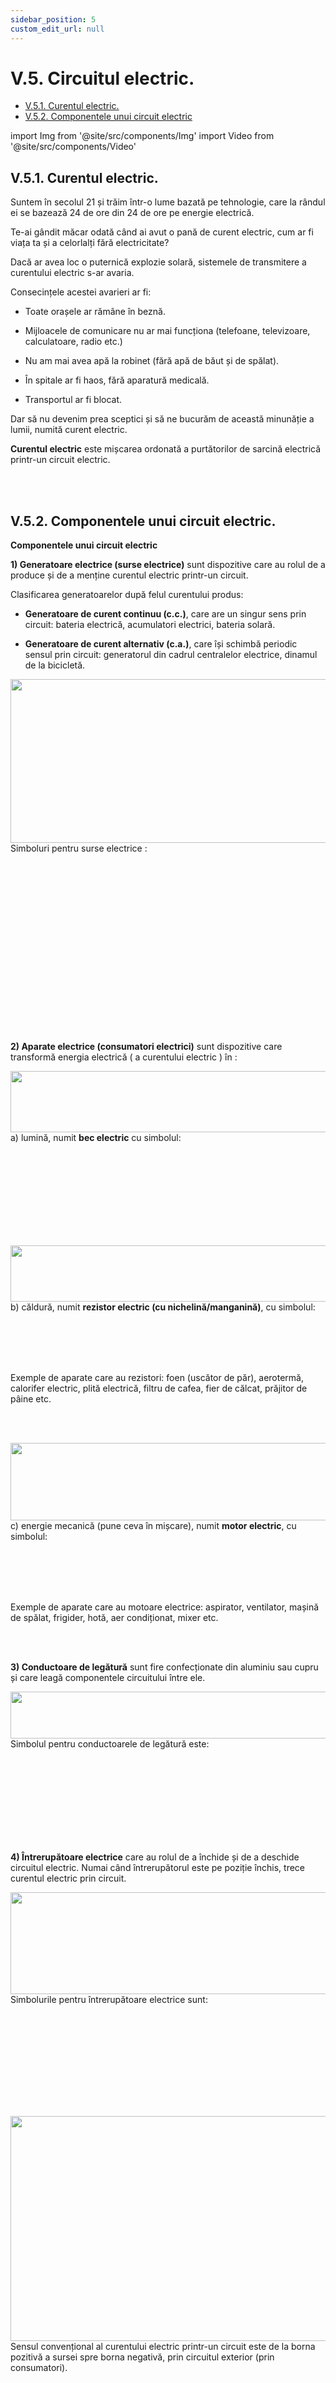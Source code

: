 ```yaml
---
sidebar_position: 5
custom_edit_url: null
---
```


# V.5. Circuitul electric.


<ul class="table-of-contents table-of-contents__left-border"><li><a href="#v51-curentul-electric" class="table-of-contents__link toc-highlight table-of-contents__link--active">V.5.1. Curentul electric.</a></li><li><a href="#v52-componentele-unui-circuit-electric" class="table-of-contents__link toc-highlight">V.5.2. Componentele unui circuit electric</a></li></ul>

import Img from '@site/src/components/Img'
import Video from '@site/src/components/Video'




## V.5.1. Curentul electric.


Suntem în secolul 21 și trăim într-o lume bazată pe tehnologie, care la rândul ei se bazează 24 de ore din 24 de ore pe energie electrică.

Te-ai gândit măcar odată când ai avut o pană de curent electric, cum ar fi viața ta și a celorlalți fără electricitate?

Dacă ar avea loc o puternică explozie solară, sistemele de transmitere a curentului electric s-ar avaria.

Consecințele acestei avarieri ar fi:

- Toate orașele ar rămâne în beznă.

- Mijloacele de comunicare nu ar mai funcționa (telefoane, televizoare, calculatoare, radio etc.)

- Nu am mai avea apă la robinet (fără apă de băut și de spălat).

- În spitale ar fi haos, fără aparatură medicală.

- Transportul ar fi blocat.


Dar să nu devenim prea sceptici și să ne bucurăm de această minunăție a lumii, numită curent electric.



<div class="alert alert--primary" role="alert">

**Curentul electric** este mișcarea ordonată a purtătorilor de sarcină electrică printr-un circuit electric.


</div>




<br></br>




## V.5.2. Componentele unui circuit electric.






<div class="alert alert--info" role="alert">

**Componentele unui circuit electric**



**1) Generatoare electrice (surse electrice)** sunt dispozitive care au rolul de a produce și de a menține curentul electric printr-un circuit.

Clasificarea generatoarelor după felul curentului produs:

- **Generatoare de curent continuu (c.c.)**, care are un singur sens prin circuit: bateria electrică, acumulatori electrici, bateria solară.

- **Generatoare de curent alternativ (c.a.)**, care își schimbă periodic sensul prin circuit: generatorul din cadrul centralelor electrice, dinamul de la bicicletă.

<Img className="img-responsive3" src="fizica/clasa6/capitolul5/5_5_Poza1_SimboluriPentruSurseElecrice_vers2.jpg" width="1000" height="262" /> Simboluri pentru surse electrice : 

<br></br>
<br></br>
<br></br>
<br></br>
<br></br>
<br></br>
<br></br>
<br></br>


**2) Aparate electrice (consumatori electrici)** sunt dispozitive care transformă energia electrică ( a curentului electric ) în :



<Img className="img-responsive3" src="fizica/clasa6/capitolul5/5_5_Poza2_SimbolBec_vers2.jpg" width="1000" height="98" /> a) lumină, numit <strong>bec electric</strong> cu simbolul:


<br></br>
<br></br>
<br></br>
<br></br>




<Img className="img-responsive3" src="fizica/clasa6/capitolul5/5_5_Poza3_SimbolRezistor_vers2.jpg" width="1000" height="90" /> b) căldură, numit <strong>rezistor electric (cu nichelină/manganină)</strong>, cu simbolul:

<br></br>
<br></br>

Exemple de aparate care au rezistori: foen (uscător de păr), aerotermă, calorifer electric, plită electrică, filtru de cafea, fier de călcat, prăjitor de pâine etc.

<br></br>

<Img className="img-responsive3" src="fizica/clasa6/capitolul5/5_5_Poza4_SimbolMotor_vers2.jpg" width="1000" height="124" /> c) energie mecanică (pune ceva în mișcare), numit <strong>motor electric</strong>, cu simbolul:

<br></br>
<br></br>


Exemple de aparate care au motoare electrice: aspirator, ventilator, mașină de spălat, frigider, hotă, aer condiționat, mixer etc.

<br></br>


**3) Conductoare de legătură** sunt fire confecționate din aluminiu sau cupru și care leagă componentele circuitului între ele.


<Img className="img-responsive3" src="fizica/clasa6/capitolul5/5_5_Poza5_SimbolFire_vers2.jpg" width="1000" height="75" /> Simbolul pentru conductoarele de legătură este:

<br></br>
<br></br>
<br></br>
<br></br>






**4) Întrerupătoare electrice** care au rolul de a închide și de a deschide circuitul electric. Numai când întrerupătorul este pe poziție închis, trece curentul electric prin circuit.



<Img className="img-responsive3" src="fizica/clasa6/capitolul5/5_5_Poza6_SimbolIntrerupatoare_vers2.jpg" width="1000" height="163" /> Simbolurile pentru întrerupătoare electrice sunt:

<br></br>
<br></br>
<br></br>



</div>


<br></br>






<div class="alert alert--primary" role="alert">


<Img className="img-responsive3" src="fizica/clasa6/capitolul5/V-5-2-componentele-unui-circuit-electric-poza7-sensul-conventional-al-curentului-electric.png" width="1000" height="360" /> Sensul convențional al curentului electric printr-un circuit este de la borna pozitivă a sursei spre borna negativă, prin circuitul exterior (prin consumatori).


<br></br>
<br></br>
<br></br>
<br></br>
<br></br>
<br></br>



</div>




<br></br>



<div class="alert alert--secondary" role="alert">

&#128294 **Observație**


Curentul electric poate fi _continuu_ (având un singur sens) şi _alternativ_ (schimbându-şi periodic sensul).


</div>



<br></br>



<div class="alert alert--success" role="alert">

&#128064 **Experimentul 11: Circuitul electric**




<Video src="https://www.youtube.com/embed/ysyiI9ImJ74" />



**Materiale necesare:**   
Baterie electrică, bec, motoraș, rezistor (poți folosi o sârmă de fier de la buretele metalic de vase), fire de legătură, întrerupător.


<br></br>

**Descrierea experimentului:**
- Leagă în serie (unul după altul) bateria electrică, becul, motorașul, rezistorul, firele de legătură și întrerupătorul.
- Închide întrerupătorul.
- Ce observi ?
  > La închiderea întrerupătorului curentul electric trece prin circuit.   
  > Becul luminează, motorașul învârte elicea și rezistorul dă căldură.


<br></br>

**Concluzia experimentului:**   
Un circuit electric este format din sursă electrică (bateria electrică), fire de legătură, consumatori electrici (becul, motorașul, rezistorul) și întrerupător.





</div>




<br></br>



<div class="alert alert--info" role="alert">



**Clasificarea generatoarelor după tipul energiei pe care o transformă în energie electrică:**

- <Img className="img-responsive3" src="fizica/clasa6/capitolul5/5_5_Poza8_Baterii_vers2.jpg" width="1000" height="513" /> <strong>Bateriile electrice și acumulatorii</strong> transformă energia chimică în energie electrică:

<br></br>
<br></br>
<br></br>
<br></br>
<br></br>
<br></br>
<br></br>
<br></br>




- <Img className="img-responsive3" src="fizica/clasa6/capitolul5/5_5_Poza9_Acumulatori_vers2.jpg" width="1000" height="370" /> Telefoanele mobile, camerele video, aparatele foto digitale, laptop-urile etc. funcţionează cu <strong>acumulatoare</strong>.

<br></br>
<br></br>
<br></br>
<br></br>
<br></br>




- <Img className="img-responsive3" src="fizica/clasa6/capitolul5/5_5_Poza10_DinamSiAlternator_vers2.jpg" width="1000" height="443" /> <strong>Dinamurile și alternatoarele electrice</strong> transformă energia mecanică în energie electrică:


<br></br>
<br></br>
<br></br>
<br></br>
<br></br>
<br></br>
<br></br>




- <Img className="img-responsive3" src="fizica/clasa6/capitolul5/5_5_Poza11_BateriiSolare_vers2.jpg" width="1000" height="442" /> <strong>Baterii solare (fotocelule)</strong> transformă energia luminii în energie electrică:



<br></br>
<br></br>
<br></br>
<br></br>
<br></br>
<br></br>
<br></br>



</div>


<br></br>


<div class="alert alert--info" role="alert">


**Consumatorii electrici** sunt dispozitive care transformă energia electrică (a curentului electric) în:

<Img className="img-responsive3" src="fizica/clasa6/capitolul5/5_5_Poza12_Becuri_vers2.jpg" width="1000" height="298" /> a) lumină, numit <strong>bec electric</strong>



<br></br>
<br></br>
<br></br>
<br></br>
<br></br>
<br></br>
<br></br>
<br></br>




<Img className="img-responsive3" src="fizica/clasa6/capitolul5/V-5-2-componentele-unui-circuit-electric-poza13-aparate-electrice-ce-contin-rezistori.png" width="1000" height="563" /> b) căldură, numit <strong>rezistor electric</strong>


<br></br>
<br></br>
<br></br>
<br></br>
<br></br>
<br></br>
<br></br>
<br></br>
<br></br>
<br></br>
<br></br>
<br></br>
<br></br>
<br></br>









<Img className="img-responsive3" src="fizica/clasa6/capitolul5/V-5-2-componentele-unui-circuit-electric-poza14-aparate-electrice-ce-contin-motoare.png" width="1000" height="564" /> c) energie mecanică (pune ceva în mișcare), numit <strong>motor electric</strong>

<br></br>
<br></br>
<br></br>
<br></br>
<br></br>
<br></br>
<br></br>
<br></br>
<br></br>
<br></br>
<br></br>
<br></br>



</div>
